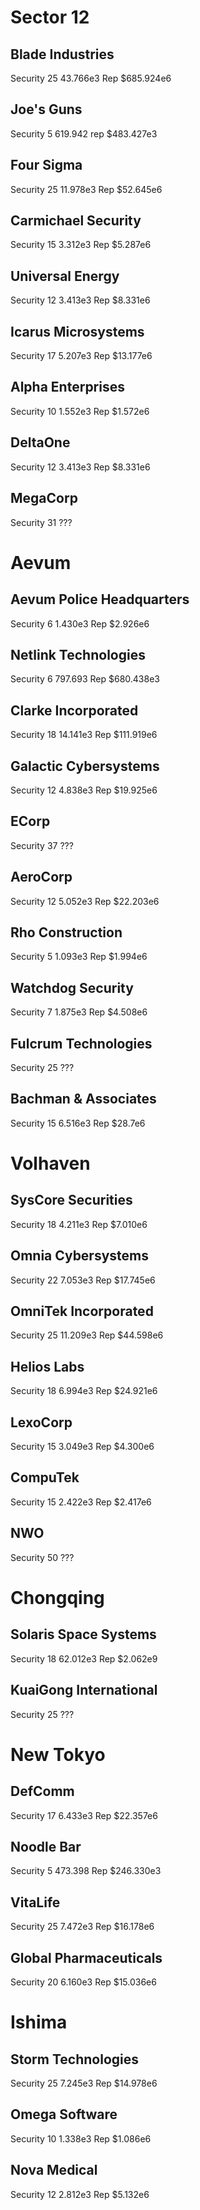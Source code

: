 # Sector 12

## Blade Industries

Security 25
43.766e3 Rep
$685.924e6

## Joe's Guns

Security 5
619.942 rep
$483.427e3

## Four Sigma

Security 25
11.978e3 Rep
$52.645e6

## Carmichael Security

Security 15
3.312e3 Rep
$5.287e6

## Universal Energy

Security 12
3.413e3 Rep
$8.331e6

## Icarus Microsystems

Security 17
5.207e3 Rep
$13.177e6

## Alpha Enterprises

Security 10
1.552e3 Rep
$1.572e6

## DeltaOne

Security 12
3.413e3 Rep
$8.331e6

## MegaCorp

Security 31
???

# Aevum

## Aevum Police Headquarters

Security 6
1.430e3 Rep
$2.926e6

## Netlink Technologies

Security 6
797.693 Rep
$680.438e3

## Clarke Incorporated

Security 18
14.141e3 Rep
$111.919e6

## Galactic Cybersystems

Security 12
4.838e3 Rep
$19.925e6

## ECorp

Security 37
???

## AeroCorp

Security 12
5.052e3 Rep
$22.203e6

## Rho Construction

Security 5
1.093e3 Rep
$1.994e6

## Watchdog Security

Security 7
1.875e3 Rep
$4.508e6

## Fulcrum Technologies

Security 25
???

## Bachman & Associates

Security 15
6.516e3 Rep
$28.7e6

# Volhaven

## SysCore Securities

Security 18
4.211e3 Rep
$7.010e6

## Omnia Cybersystems

Security 22
7.053e3 Rep
$17.745e6

## OmniTek Incorporated

Security 25
11.209e3 Rep
$44.598e6

## Helios Labs

Security 18
6.994e3 Rep
$24.921e6

## LexoCorp

Security 15
3.049e3 Rep
$4.300e6

## CompuTek

Security 15
2.422e3 Rep
$2.417e6

## NWO

Security 50
???

# Chongqing

## Solaris Space Systems

Security 18
62.012e3 Rep
$2.062e9

## KuaiGong International

Security 25
???

# New Tokyo

## DefComm

Security 17
6.433e3 Rep
$22.357e6

## Noodle Bar

Security 5
473.398 Rep
$246.330e3

## VitaLife

Security 25
7.472e3 Rep
$16.178e6

## Global Pharmaceuticals

Security 20
6.160e3 Rep
$15.036e6

# Ishima

## Storm Technologies

Security 25
7.245e3 Rep
$14.978e6

## Omega Software

Security 10
1.338e3 Rep
$1.086e6

## Nova Medical

Security 12
2.812e3 Rep
$5.132e6
